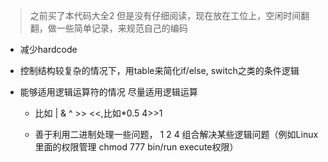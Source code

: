 > 之前买了本代码大全2 但是没有仔细阅读，现在放在工位上，空闲时间翻翻，做一些简单记录，来规范自己的编码

* 减少hardcode

* 控制结构较复杂的情况下，用table来简化if/else, switch之类的条件逻辑

* 能够适用逻辑运算符的情况 尽量适用逻辑运算

  * 比如 \| & ^ &gt;&gt; &lt;&lt;,比如\*0.5 4&gt;&gt;1

  * 善于利用二进制处理一些问题， 1 2 4 组合解决某些逻辑问题（例如Linux里面的权限管理 chmod 777 bin/run execute权限）



